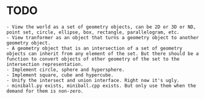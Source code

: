 TODO
====

    - View the world as a set of geometry objects, can be 2D or 3D or ND, point set, circle, ellipse, box, rectangle, parallelogram, etc.
    - View tranformer as an object that turns a geometry object to another geometry object.
    - A geometry object that is an intersection of a set of geometry objects can inherit from any element of the set. But there should be a function to convert objects of other geometry of the set to the intersection representation.
    - Implement circle, sphere and hypersphere.
    - Implement square, cube and hypercube.
    - Unify the intersect and union interface. Right now it's ugly.
    - miniball.py exists, miniball.cpp exists. But only use them when the demand for them is non-zero.

